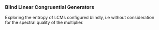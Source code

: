 ### Blind Linear Congruential Generators
Exploring the entropy of LCMs configured blindly, i.e without consideration for the spectral quality of the multiplier.

